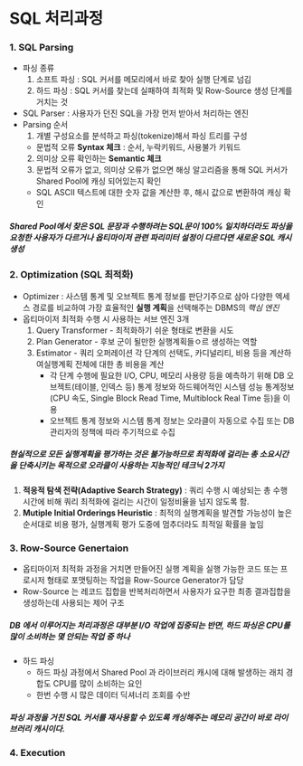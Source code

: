 # SQL 처리과정

### 1. SQL Parsing
  - 파싱 종류
    1) 소프트 파싱 : SQL 커서를 메모리에서 바로 찾아 실행 단계로 넘김
    2) 하드 파싱 : SQL 커서를 찾는데 실패하여 최적화 및 Row-Source 생성 단계를 거치는 것
  - SQL Parser : 사용자가 던진 SQL을 가장 먼저 받아서 처리하는 엔진
  - Parsing 순서
    1) 개별 구성요소를 분석하고 파싱(tokenize)해서 파싱 트리를 구성
      - 문법적 오류 **Syntax 체크** : 순서, 누락키워드, 사용불가 키워드
    2) 의미상 오류 확인하는 **Semantic 체크**
    3) 문법적 오류가 없고, 의미상 오류가 없으면 해싱 알고리즘을 통해 SQL 커서가 Shared Pool에 캐싱 되어있는지 확인
      - SQL ASCII 텍스트에 대한 숫자 값을 계산한 후, 해시 값으로 변환하여 캐싱 확인
##### Shared Pool에서 찾은 SQL 문장과 수행하려는 SQL문이 100% 일치하더라도 파싱을 요청한 사용자가 다르거나 옵티마이저 관련 파리미터 설정이 다르다면 새로운 SQL 캐시 생성

### 2. Optimization (SQL 최적화)
  - Optimizer : 사스템 통계 및 오브젝트 통계 정보를 판단기주으로 삼아 다양한 엑세스 경로를 비교하여 가장 효율적인 **실행 계획**을 선택해주는 DBMS의 *핵심 엔진*
  - 옵티마이저 최적화 수행 시 사용하는 서브 엔진 3개
    1) Query Transformer - 최적화하기 쉬운 형태로 변환을 시도
    2) Plan Generator - 후보 군이 될만한 실행계획들ㅇ르 생성하는 역할
    3) Estimator - 쿼리 오퍼레이션 각 단계의 선택도, 카디널리티, 비용 등을 계산하여실행계획 전체에 대한 총 비용을 계산
       - 각 단계 수행에 필요한 I/O, CPU, 메모리 사용량 등을 예측하기 위해 DB 오브젝트(테이블, 인덱스 등) 통계 정보와
         하드웨어적인 시스템 성능 통계정보(CPU 속도, Single Block Read Time, Multiblock Real Time 등)을 이용
       - 오브젝트 통계 정보와 시스템 통계 정보는 오라클이 자동으로 수집 또는 DB 관리자의 정책에 따라 주기적으로 수집
   
##### 현실적으로 모든 실행계획을 평가하는 것은 불가능하므로 최적화에 걸리는 **총 소요시간**을 단축시키는 목적으로 오라클이 사용하는 지능적인 테크닉 2가지
1) **적응적 탐색 전략(Adaptive Search Strategy)** : 쿼리 수행 시 예상되는 총 수행시간에 비해 쿼리 최적화에 걸리는 시간이 일정비율을 넘지 않도록 함.
2) **Mutiple Initial Orderings Heuristic** : 최적의 실행계획을 발견할 가능성이 높은 순서대로 비용 평가, 실행계획 평가 도중에 멈추더라도 최적일 확률을 높임
     
### 3. Row-Source Genertaion
  - 옵티마이저 최적화 과정을 거치면 만들어진 실행 계획을 실행 가능한 코드 또는 프로시저 형태로 포맷팅하는 작업을 Row-Source Generator가 담당
  - Row-Source 는 레코드 집합을 반복처리하면서 사용자가 요구한 최종 결과집합을 생성하는데 사용되는 제어 구조

##### DB 에서 이루어지는 처리과정은 대부분 I/O 작업에 집중되는 반면, 하드 파싱은 CPU를 많이 소비하는 몇 안되는 작업 중 하나
  - 하드 파싱
    - 하드 파싱 과정에서 Shared Pool 과 라이브러리 캐시에 대해 발생하는 래치 경합도 CPU를 많이 소비하는 요인
    - 한번 수행 시 많은 데이터 딕셔너리 조회를 수반
##### 파싱 과정을 거친 SQL 커서를 재사용할 수 있도록 캐싱해주는 메모리 공간이 바로 라이브러리 캐시이다.
### 4. Execution

